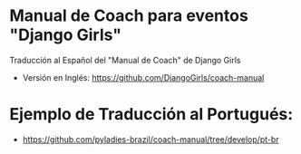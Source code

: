 # Manual de Coach para eventos "Django Girls"

Traducción al Español del "Manual de Coach" de Django Girls

* Versión en Inglés: https://github.com/DjangoGirls/coach-manual

# Ejemplo de Traducción al Portugués:

* https://github.com/pyladies-brazil/coach-manual/tree/develop/pt-br
